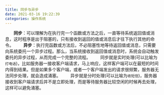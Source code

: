 ```yaml
---
title: 同步与异步
date: 2021-03-16 19:22:39
categories: 操作系统
---
```

&emsp;&emsp;**同步**：可以理解为在执行完一个函数或方法之后，一直等待系统返回值或消息，这时程序是出于阻塞的，只有接收到返回的值或消息后才往下执行其他的命令。<!--more-->
&emsp;&emsp;**异步**：执行完函数或方法后，不必阻塞性地等待返回值或消息，只需要向系统委托一个异步过程。那么，当系统接收到返回值或消息时，系统会自动触发委托的异步过程，从而完成一个完整的流程。
&emsp;&emsp;同步就是实时处理(可以比喻为`打电话`)，比如服务器一接收客户端请求，马上响应，这样客户端可以在最短的时间内得到结果。但是如果多个客户端，或者一个客户端发出的请求很频繁，服务器无法同步处理，就会造成涌塞。
&emsp;&emsp;异步就是分时处理(可以比喻为`收短信`)，服务器接收到客户端请求后并不是立即处理，而是等待服务器比较空闲的时候再去处理，这样可以避免涌塞。